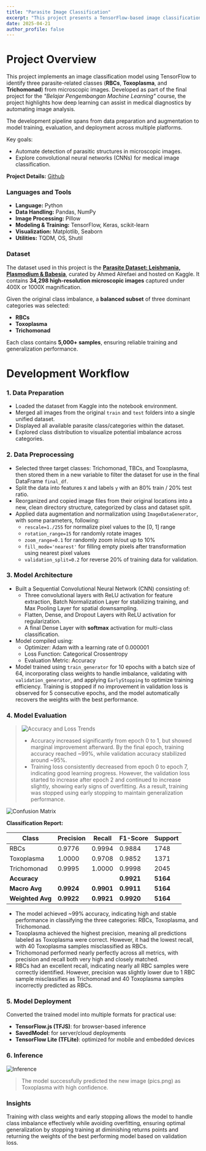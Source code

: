 ```yaml
---
title: "Parasite Image Classification"
excerpt: "This project presents a TensorFlow-based image classification model designed to identify three parasite classes (RBCs, Toxoplasma, and Trichomonad) from microscopic images. It showcases the application of deep learning techniques for automating image data analysis, encompassing the complete workflow from data preprocessing and model training to performance evaluation and real-world deployment."
date: 2025-04-21
author_profile: false
---
```


# Project Overview

This project implements an image classification model using TensorFlow to identify three parasite-related classes (**RBCs**, **Toxoplasma**, and **Trichomonad**) from microscopic images. Developed as part of the final project for the *"Belajar Pengembangan Machine Learning"* course, the project highlights how deep learning can assist in medical diagnostics by automating image analysis.

The development pipeline spans from data preparation and augmentation to model training, evaluation, and deployment across multiple platforms.

Key goals:
- Automate detection of parasitic structures in microscopic images.
- Explore convolutional neural networks (CNNs) for medical image classification.


**Project Details:** [Github](https://github.com/camelliatea/dicoding-image-classification)


### Languages and Tools

- **Language:** Python  
- **Data Handling:** Pandas, NumPy  
- **Image Processing:** Pillow  
- **Modeling & Training:** TensorFlow, Keras, scikit-learn  
- **Visualization:** Matplotlib, Seaborn  
- **Utilities:** TQDM, OS, Shutil  

### Dataset

The dataset used in this project is the [**Parasite Dataset: Leishmania, Plasmodium & Babesia**](https://www.kaggle.com/datasets/ahmedxc4/parasite-dataset), curated by Ahmed Alrefaei and hosted on Kaggle. It contains **34,298 high-resolution microscopic images** captured under 400X or 1000X magnification.

Given the original class imbalance, a **balanced subset** of three dominant categories was selected:
- **RBCs**
- **Toxoplasma**
- **Trichomonad**

Each class contains **5,000+ samples**, ensuring reliable training and generalization performance.


# Development Workflow

### 1. **Data Preparation**

- Loaded the dataset from Kaggle into the notebook environment.
- Merged all images from the original `train` and `test` folders into a single unified dataset.
- Displayed all available parasite class/categories within the dataset.
- Explored class distribution to visualize potential imbalance across categories.

### 2. **Data Preprocessing**

- Selected three target classes: Trichomonad, TBCs, and Toxoplasma, then stored them in a new variable to filter the dataset for use in the final DataFrame `final_df`.
- Split the data into features `X` and labels `y` with an 80% train / 20% test ratio.
- Reorganized and copied image files from their original locations into a new, clean directory structure, categorized by class and dataset split.
- Applied data augmentation and normalization using `ImageDataGenerator`, with some parameters, following: 
    - `rescale=1./255` for normalize pixel values to the [0, 1] range
    - `rotation_range=15` for randomly rotate images
    - `zoom_range=0.1` for randomly zoom in/out up to 10%
    - `fill_mode='nearest'` for filling empty pixels after transformation using nearest pixel values
    - `validation_split=0.2` for reverse 20% of training data for validation.


### 3. **Model Architecture**

- Built a Sequential Convolutional Neural Network (CNN) consisting of:
    - Three convolutional layers with ReLU activation  for feature extraction, Batch Normalization Layer for stabilizing training, and Max Pooling Layer for spatial downsampling.
    - Flatten, Dense, and Dropout Layers with ReLU activation for regularization.
    - A final Dense Layer with **softmax** activation for multi-class classification.
- Model compiled using:
    - Optimizer: Adam with a learning rate of 0.000001
    - Loss Function: Categorical Crossentropy
    - Evaluation Metric: Accuracy
- Model trained using `train_generator` for 10 epochs with a batch size of 64, incorporating class weights to handle imbalance, validating with `validation_generator`, and applying `EarlyStopping` to optimize training efficiency. Training is stopped if no improvement in validation loss is observed for 5 consecutive epochs, and the model automatically recovers the weights with the best performance.


### 4. **Model Evaluation**

>![Accuracy and Loss Trends](/images/projects/4/image.png)
>- Accuracy increased significantly from epoch 0 to 1, but showed marginal improvement afterward. By the final epoch, training accuracy reached ~99%, while validation accuracy stabilized around ~95%.
>- Training loss consistently decreased from epoch 0 to epoch 7, indicating good learning progress. However, the validation loss started to increase after epoch 2 and continued to increase slightly, showing early signs of overfitting. As a result, training was stopped using early stopping to maintain generalization performance.

![Confusion Matrix](/images/projects/4/image-1.png)

**Classification Report:**

| Class       | Precision | Recall | F1-Score | Support |
|-------------|-----------|--------|----------|---------|
| RBCs        | 0.9776    | 0.9994 | 0.9884   | 1748    |
| Toxoplasma  | 1.0000    | 0.9708 | 0.9852   | 1371    |
| Trichomonad | 0.9995    | 1.0000 | 0.9998   | 2045    |
| **Accuracy**     |            |            | **0.9921** | **5164** |
| **Macro Avg**    | **0.9924** | **0.9901** | **0.9911** | **5164** |
| **Weighted Avg** | **0.9922** | **0.9921** | **0.9920** | **5164** |

- The model achieved ~99% accuracy, indicating high and stable performance in classifying the three categories: RBCs, Toxoplasma, and Trichomonad.
- Toxoplasma achieved the highest precision, meaning all predictions labeled as Toxoplasma were correct. However, it had the lowest recall, with 40 Toxoplasma samples misclassified as RBCs.
- Trichomonad performed nearly perfectly across all metrics, with precision and recall both very high and closely matched.
- RBCs had an excellent recall, indicating nearly all RBC samples were correctly identified. However, precision was slightly lower due to 1 RBC sample misclassifies as Trichomonad and 40 Toxoplasma samples incorrectly predicted as RBCs.


### 5. **Model Deployment**
Converted the trained model into multiple formats for practical use:
- **TensorFlow.js (TFJS)**: for browser-based inference
- **SavedModel**: for server/cloud deployments
- **TensorFlow Lite (TFLite)**: optimized for mobile and embedded devices

### 6. **Inference**

![Inference](/images/projects/4/image-2.png)

> The model successfully predicted the new image (pics.png) as Toxoplasma with high confidence.


### Insights

Training with class weights and early stopping allows the model to handle class imbalance effectively while avoiding overfitting, ensuring optimal generalization by stopping training at diminishing returns points and returning the weights of the best performing model based on validation loss.



